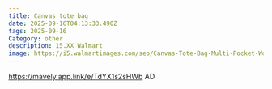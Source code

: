 ```yaml
---
title: Canvas tote bag
date: 2025-09-16T04:13:33.490Z
tags: 2025-09-16
Category: other
description: 15.XX Walmart
image: https://i5.walmartimages.com/seo/Canvas-Tote-Bag-Multi-Pocket-Women-Large-Crossbody-Shoulder-Handbag-Everything-Tote-Bag-Compartments-Laptop-Work-Bags-Shoulder-Travel-Messenger-Gym-T_ef163799-9bc2-428d-bd02-1dcf17ecb6d7.495962e776c5ece9d6cd1aaf1093068d.jpeg?odnHeight=573&odnWidth=573&odnBg=FFFFFF
---
```

https://mavely.app.link/e/TdYX1s2sHWb   AD